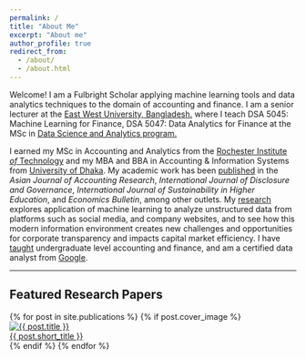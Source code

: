 ```yaml
---
permalink: /
title: "About Me"
excerpt: "About me"
author_profile: true
redirect_from: 
  - /about/
  - /about.html
---
```


Welcome! I am a Fulbright Scholar applying machine learning tools and data analytics techniques to the domain of accounting and finance. I am a senior lecturer at the [East West University, Bangladesh.](https://fbe.ewubd.edu/business-administration/faculty-view/shafiqul) where I teach DSA 5045: Machine Learning for Finance, DSA 5047: Data Analytics for Finance at the MSc in [Data Science and Analytics program.](https://ewubd.edu/single-programs/5) 

I earned my MSc in Accounting and Analytics from the [Rochester Institute *of* Technology](https://www.rit.edu) and my MBA and BBA in Accounting & Information Systems from [University of Dhaka](https://www.du.ac.bd). My academic work has been [published](/publications) in the *Asian Journal of Accounting Research*, *International Journal of Disclosure and Governance*, *International Journal of Sustainability in Higher Education*, and *Economics Bulletin*, among other outlets. My [research](/research) explores application of machine learning to analyze unstructured data from platforms such as social media, and company websites, and to see how this modern information environment creates new challenges and opportunities for corporate transparency and impacts capital market efficiency. I have [taught](/teaching) undergraduate level accounting and finance, and am a certified data analyst from [Google](https://www.coursera.org/account/accomplishments/professional-cert/AP6JRF9L57KY).

---

<h2 id="featured-papers">Featured Research Papers</h2>

<div class="swiper featured-papers-carousel">
  <div class="swiper-wrapper">
    {% for post in site.publications %}
      {% if post.cover_image %}
        <div class="swiper-slide">
          <a href="{{ post.url | relative_url }}">
            <img src="{{ post.cover_image | relative_url }}" alt="{{ post.title }}">
            <div class="swiper-slide-caption">{{ post.short_title }}</div>
          </a>
        </div>
      {% endif %}
    {% endfor %}
  </div>
  <div class="swiper-pagination"></div>

  <div class="swiper-button-prev"></div>
  <div class="swiper-button-next"></div>
</div>

<script>
  document.addEventListener('DOMContentLoaded', function () {
    const swiper = new Swiper('.featured-papers-carousel', {
      // Optional parameters
      loop: true,
      slidesPerView: 1,
      spaceBetween: 30,
      breakpoints: {
        // when window width is >= 640px
        640: {
          slidesPerView: 2,
          spaceBetween: 20
        },
        // when window width is >= 1024px
        960: {
          slidesPerView: 3,
          spaceBetween: 30
        }
      },

      // If we need pagination
      pagination: {
        el: '.swiper-pagination',
        clickable: true,
      },

      // Navigation arrows
      navigation: {
        nextEl: '.swiper-button-next',
        prevEl: '.swiper-button-prev',
      },
    });
  });
</script>